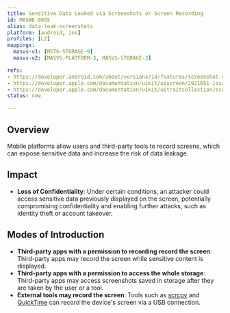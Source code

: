```yaml
---
title: Sensitive Data Leaked via Screenshots or Screen Recording
id: MASWE-0055
alias: data-leak-screenshots
platform: [android, ios]
profiles: [L2]
mappings:
  masvs-v1: [MSTG-STORAGE-9]
  masvs-v2: [MASVS-PLATFORM-3, MASVS-STORAGE-2]

refs:
- https://developer.android.com/about/versions/14/features/screenshot-detection
- https://developer.apple.com/documentation/uikit/uiscreen/2921651-iscaptured
- https://developer.apple.com/documentation/uikit/uitraitcollection/scenecapturestate
status: new

---
```


## Overview

Mobile platforms allow users and third-party tools to record screens, which can expose sensitive data and increase the risk of data leakage.

## Impact

- **Loss of Confidentiality**: Under certain conditions, an attacker could access sensitive data previously displayed on the screen, potentially compromising confidentiality and enabling further attacks, such as identity theft or account takeover.

## Modes of Introduction

- **Third-party apps with a permission to recording record the screen**: Third-party apps may record the screen while sensitive content is displayed.
- **Third-party apps with a permission to access the whole storage**: Third-party apps may access screenshots saved in storage after they are taken by the user or a tool.
- **External tools may record the screen**: Tools such as [scrcpy](https://github.com/Genymobile/scrcpy) and [QuickTime](https://support.apple.com/guide/quicktime-player/welcome/mac) can record the device's screen via a USB connection.
